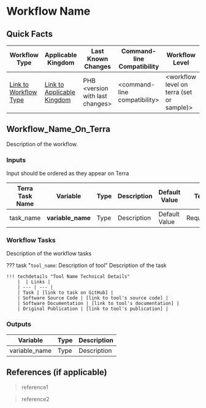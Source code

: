 # Workflow Name

## Quick Facts

| **Workflow Type** | **Applicable Kingdom** | **Last Known Changes** | **Command-line Compatibility** | **Workflow Level** |
|---|---|---|---|---|
| [Link to Workflow Type](../../workflows_overview/workflows_type.md/#link-to-workflow-type) | [Link to Applicable Kingdom](../../workflows_overview/workflows_kingdom.md/#link-to-applicable-kingdom) | PHB <version with last changes\> | <command-line compatibility\> | <workflow level on terra (set or sample)\> |

## Workflow_Name_On_Terra

Description of the workflow.

### Inputs

Input should be ordered as they appear on Terra

| **Terra Task Name** | **Variable** | **Type** | **Description** | **Default Value** | **Terra Status** |
|---|---|---|---|---|---|
| task_name | **variable_name** | Type | Description | Default Value | Required/Optional |

### Workflow Tasks

Description of the workflow tasks

??? task "`tool_name`: Description of tool"
    Description of the task

    !!! techdetails "Tool Name Technical Details"
        |  | Links | 
        | --- | --- | 
        | Task | [link to task on GitHub] |
        | Software Source Code | [link to tool's source code] |
        | Software Documentation | [link to tool's documentation] |
        | Original Publication | [link to tool's publication] |

### Outputs

| **Variable** | **Type** | **Description** |
|---|---|---|
| variable_name | Type | Description |

## References (if applicable)

> reference1
<!-- -->
> reference2
